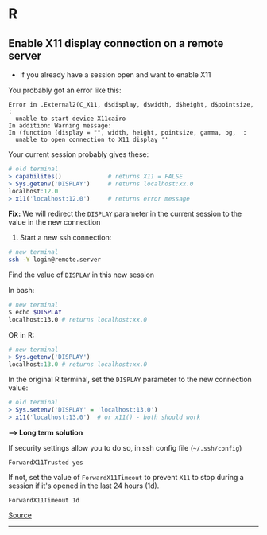 # R

## Enable X11 display connection on a remote server

- If you already have a session open and want to enable X11

You probably got an error like this:

```
Error in .External2(C_X11, d$display, d$width, d$height, d$pointsize,  :                                                                      
  unable to start device X11cairo
In addition: Warning message:
In (function (display = "", width, height, pointsize, gamma, bg,  :
  unable to open connection to X11 display ''
```

Your current session probably gives these:

```R
# old terminal
> capabilites()             # returns X11 = FALSE 
> Sys.getenv('DISPLAY')     # returns localhost:xx.0
localhost:12.0
> x11('localhost:12.0')     # returns error message
```

**Fix:** We will redirect the `DISPLAY` parameter in the current session to the value in the new connection

1) Start a new ssh connection:

```sh
# new terminal
ssh -Y login@remote.server
```

Find the value of `DISPLAY` in this new session

In bash:

```sh
# new terminal
$ echo $DISPLAY
localhost:13.0 # returns localhost:xx.0
```

OR in R:

```R
# new terminal
> Sys.getenv('DISPLAY')
localhost:13.0 # returns localhost:xx.0
```

In the original R terminal, set the `DISPLAY` parameter to the new connection value:

```R
# old terminal
> Sys.setenv('DISPLAY' = 'localhost:13.0')
> x11('localhost:13.0')  # or x11() - both should work
```

**--> Long term solution**

If security settings allow you to do so, in ssh config file (`~/.ssh/config`)

```
ForwardX11Trusted yes
```

If not, set the value of `ForwardX11Timeout` to prevent `X11` to stop during a session if it's opened in the last 24 hours (1d).

```
ForwardX11Timeout 1d
```

[Source](https://stackoverflow.com/a/67487865/7870777)

___
